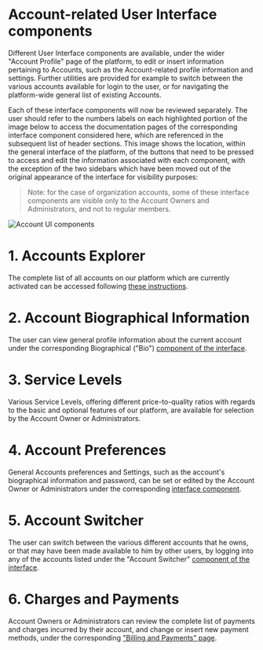 # Account-related User Interface components

Different User Interface components are available, under the wider "Account Profile" page of the platform, to edit or insert information pertaining to Accounts, such as the Account-related profile information and settings. Further utilities are provided for example to switch between the various accounts available for login to the user, or for navigating the platform-wide general list of existing Accounts.

Each of these interface components will now be reviewed separately. The user should refer to the numbers labels on each highlighted portion of the image below to access the documentation pages of the corresponding interface component considered here, which are referenced in the subsequent list of header sections. This image shows the location, within the general interface of the platform, of the buttons that need to be pressed to access and edit the information associated with each component, with the exception of the two sidebars which have been moved out of the original appearance of the interface for visibility purposes:

> Note: for the case of organization accounts, some of these interface components are visible only to the Account Owners and Administrators, and not to regular members. 

![Account UI components](/images/accounts-ui-components.png "Account UI components")


# 1. Accounts Explorer

The complete list of all accounts on our platform  which are currently activated can be accessed following [these instructions](explorer.md).

# 2. Account Biographical Information

The user can view general profile information about the current account under the corresponding Biographical ("Bio") [component of the interface](bio.md). 

# 3. Service Levels

Various Service Levels, offering different price-to-quality ratios with regards to the basic and optional features of our platform, are available for selection by the Account Owner or Administrators.

# 4. Account Preferences

General Accounts preferences and Settings, such as the account's biographical information and password, can be set or edited by the Account Owner or Administrators under the corresponding [interface component](preferences-overview.md).

# 5. Account Switcher

The user can switch between the various different accounts that he owns, or that may have been made available to him by other users, by logging into any of the accounts listed under the "Account Switcher" [component of the interface](switcher.md). 

# 6. Charges and Payments

Account Owners or Administrators can review the complete list of payments and charges incurred by their account, and change or insert new payment methods, under the corresponding ["Billing and Payments" page](charges-payments.md).
